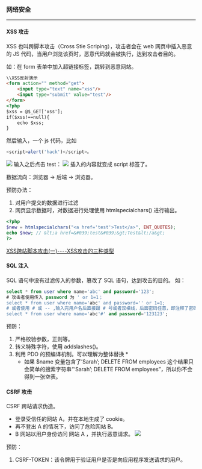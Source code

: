 ### 网络安全
---
#### XSS 攻击
XSS 也叫跨脚本攻击（Cross Stie Scriping），攻击者会在 web 网页中插入恶意的 JS 代码，当用户浏览该页时，恶意代码就会被执行，达到攻击者目的。

如：在 form 表单中加入超链接标签，跳转到恶意网站。
```html
\\XSS反射演示
<form action="" method="get">
    <input type="text" name="xss"/>
    <input type="submit" value="test"/>
</form>
<?php
$xss = @$_GET['xss'];
if($xss!==null){
    echo $xss;
}
```
然后输入，一个 js 代码，比如
```javascript
<script>alert('hack')</script>。
```
![](https://kagami-1259053372.cos.ap-chengdu.myqcloud.com/images/15715575839142.jpg)
输入之后点击 test：
![](https://kagami-1259053372.cos.ap-chengdu.myqcloud.com/images/15715576020609.jpg)
插入的内容就变成 script 标签了。

数据流向：浏览器 -> 后端 -> 浏览器。


预防办法：
1. 对用户提交的数据进行过滤
2. 网页显示数据时，对数据进行处理使用 htmlspecialchars() 进行输出。

```php
<?php
$new = htmlspecialchars("<a href='test'>Test</a>", ENT_QUOTES);
echo $new; // &lt;a href=&#039;test&#039;&gt;Test&lt;/a&gt;
?>
```
[XSS跨站脚本攻击(一)----XSS攻击的三种类型
](https://blog.csdn.net/u011781521/article/details/53894399)
#### SQL 注入
SQL 语句中没有过滤传入的参数，篡改了 SQL 语句，达到攻击的目的。
如：
```sql
select * from user where name='abc' and password='123';
# 攻击者使用传入 password 为 ' or 1=1；
select * from user where name='abc' and password='' or 1=1;
# 或者使用 # 或 -- ,输入完用户名后直接跟 # 号或者双横线，后面密码任意，即注释了密码。
select * from user where name='abc'#' and password='123123';
```

预防：
1. 严格校验参数，正则等。
2. 转义特殊字符，使用 addslashes()。
3. 利用 PDO 的预编译机制。可以理解为整体替换
    * 
    * 如果 $name 变量包含了’Sarah’; DELETE FROM employees 这个结果只会简单的搜索字符串“‘Sarah’; DELETE FROM employees”，所以你不会得到一张空表。

    
#### CSRF 攻击
CSRF 跨站请求伪造。
* 登录受信任的网站 A，并在本地生成了 cookie。
* 再不登出 A 的情况下，访问了危险网站 B。
* B 网站以用户身份访问 网站 A ，并执行恶意请求。
![](https://kagami-1259053372.cos.ap-chengdu.myqcloud.com/images/15715579501506.jpg)


预防：
1. CSRF-TOKEN：该令牌用于验证用户是否是向应用程序发送请求的用户。